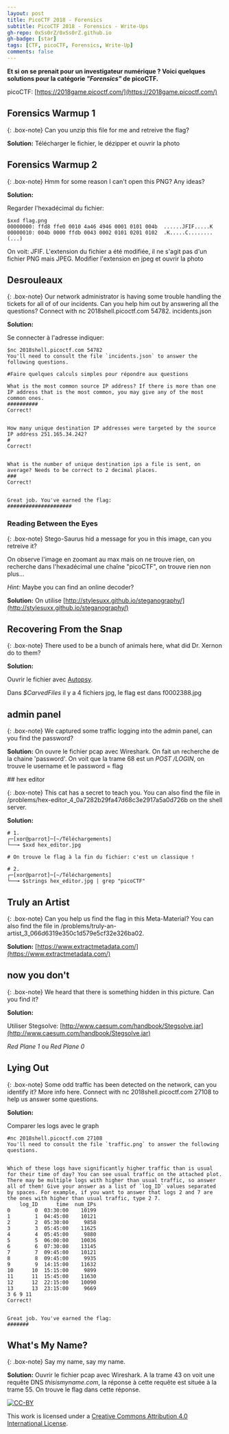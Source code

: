 ```yaml
---
layout: post
title: PicoCTF 2018 - Forensics
subtitle: PicoCTF 2018 - Forensics - Write-Ups 
gh-repo: 0xSs0rZ/0xSs0rZ.github.io
gh-badge: [star]
tags: [CTF, picoCTF, Forensics, Write-Up]
comments: false
---
```


**Et si on se prenait pour un investigateur numérique ? Voici quelques solutions pour la catégorie _"Forensics"_ de picoCTF.**

picoCTF: [https://2018game.picoctf.com/](https://2018game.picoctf.com/)

## Forensics Warmup 1

{: .box-note}
Can you unzip this file for me and retreive the flag? 

**Solution:** Télécharger le fichier, le dézipper et ouvrir la photo

## Forensics Warmup 2

{: .box-note}
Hmm for some reason I can't open this PNG? Any ideas? 

**Solution:** 

Regarder l'hexadécimal du fichier:

~~~
$xxd flag.png 
00000000: ffd8 ffe0 0010 4a46 4946 0001 0101 004b  ......JFIF.....K
00000010: 004b 0000 ffdb 0043 0002 0101 0201 0102  .K.....C........
(...)
~~~

On voit: JFIF. L'extension du fichier a été modifiée, il ne s'agit pas d'un fichier PNG mais JPEG. Modifier l'extension en jpeg et ouvrir la photo

## Desrouleaux 

{: .box-note}
Our network administrator is having some trouble handling the tickets for all of of our incidents. Can you help him out by answering all the questions? Connect with nc 2018shell.picoctf.com 54782. incidents.json

**Solution:**

Se connecter à l'adresse indiquer: 

~~~
$nc 2018shell.picoctf.com 54782
You'll need to consult the file `incidents.json` to answer the following questions.

#Faire quelques calculs simples pour répondre aux questions

What is the most common source IP address? If there is more than one IP address that is the most common, you may give any of the most common ones.
##########
Correct!


How many unique destination IP addresses were targeted by the source IP address 251.165.34.242?
#
Correct!


What is the number of unique destination ips a file is sent, on average? Needs to be correct to 2 decimal places.
###
Correct!


Great job. You've earned the flag: 
#####################
~~~

### Reading Between the Eyes 

{: .box-note}
Stego-Saurus hid a message for you in this image, can you retreive it? 

On observe l'image en  zoomant au max mais on ne trouve rien, on recherche dans l'hexadécimal une chaîne "picoCTF", on trouve rien non plus...

_Hint:_ Maybe you can find an online decoder?

**Solution:** On utilise [http://stylesuxx.github.io/steganography/](http://stylesuxx.github.io/steganography/)

## Recovering From the Snap

{: .box-note}
There used to be a bunch of animals here, what did Dr. Xernon do to them? 

**Solution:**

Ouvrir le fichier avec [Autopsy](https://autopsy.com/).

Dans _$CarvedFiles_ il y a 4 fichiers jpg, le flag est dans f0002388.jpg

## admin panel

{: .box-note}
We captured some traffic logging into the admin panel, can you find the password? 

**Solution:** On ouvre le fichier pcap avec Wireshark. On fait un recherche de la chaine 'password'. On voit que la trame 68 est un _POST /LOGIN_, on trouve le username et le password = flag

## hex editor

{: .box-note}
This cat has a secret to teach you. You can also find the file in /problems/hex-editor_4_0a7282b29fa47d68c3e2917a5a0d726b on the shell server. 

**Solution:**

~~~
# 1. 
┌─[xor@parrot]─[~/Téléchargements]
└──╼ $xxd hex_editor.jpg 

# On trouve le flag à la fin du fichier: c'est un classique !

# 2.  
┌─[xor@parrot]─[~/Téléchargements]
└──╼ $strings hex_editor.jpg | grep "picoCTF"
~~~

## Truly an Artist

{: .box-note}
Can you help us find the flag in this Meta-Material? You can also find the file in /problems/truly-an-artist_3_066d6319e350c1d579e5cf32e326ba02. 
 
**Solution:** [https://www.extractmetadata.com/](https://www.extractmetadata.com/)

## now you don't

{: .box-note}
We heard that there is something hidden in this picture. Can you find it?  

**Solution:**
 
Utiliser Stegsolve: [http://www.caesum.com/handbook/Stegsolve.jar](http://www.caesum.com/handbook/Stegsolve.jar)
 
_Red_ _Plane_ _1_ ou _Red_ _Plane_ _0_

## Lying Out

{: .box-note}
Some odd traffic has been detected on the network, can you identify it? More info here. Connect with nc 2018shell.picoctf.com 27108 to help us answer some questions. 

**Solution:**

Comparer les logs avec le graph

~~~
#nc 2018shell.picoctf.com 27108
You'll need to consult the file `traffic.png` to answer the following questions.


Which of these logs have significantly higher traffic than is usual for their time of day? You can see usual traffic on the attached plot. There may be multiple logs with higher than usual traffic, so answer all of them! Give your answer as a list of `log_ID` values separated by spaces. For example, if you want to answer that logs 2 and 7 are the ones with higher than usual traffic, type 2 7.
    log_ID      time  num_IPs
0        0  03:30:00    10199
1        1  04:45:00    10121
2        2  05:30:00     9858
3        3  05:45:00    11625
4        4  05:45:00     9880
5        5  06:00:00    10036
6        6  07:30:00    13145
7        7  09:45:00    10121
8        8  09:45:00     9935
9        9  14:15:00    11632
10      10  15:15:00     9899
11      11  15:45:00    11630
12      12  22:15:00    10090
13      13  23:15:00     9669
3 6 9 11 
Correct!


Great job. You've earned the flag: 
#######
~~~

## What's My Name?

{: .box-note}
Say my name, say my name. 

**Solution:** Ouvrir le fichier pcap avec Wireshark. A la trame 43 on voit une requête DNS _thisismyname.com_, la réponse à cette requête est située à la trame 55. On trouve le flag dans cette réponse.

[![CC-BY](https://mirrors.creativecommons.org/presskit/buttons/88x31/svg/by.svg)](https://creativecommons.org/licenses/by/4.0/)

This work is licensed under a [Creative Commons Attribution 4.0 International License](https://creativecommons.org/licenses/by/4.0/).


